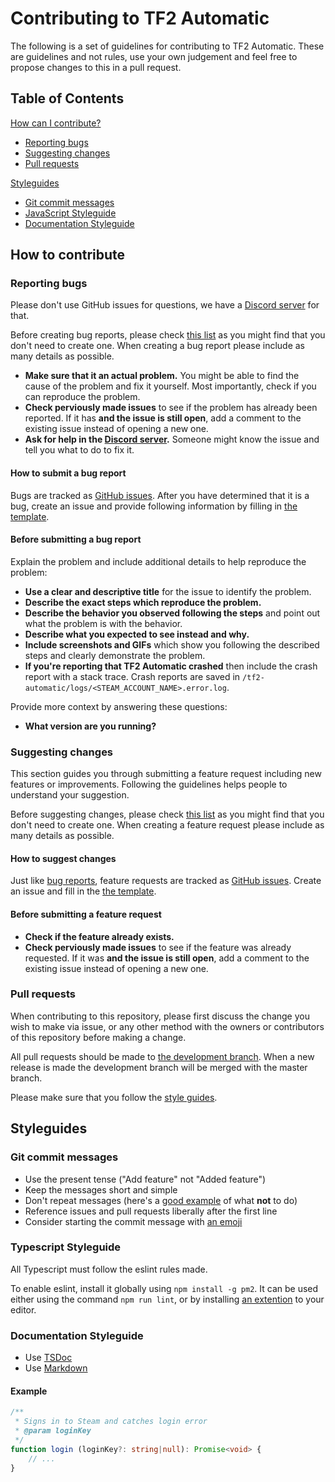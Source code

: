 <!--
Inspiration from https://github.com/atom/atom/blob/master/CONTRIBUTING.md
-->

# Contributing to TF2 Automatic

The following is a set of guidelines for contributing to TF2 Automatic. These are guidelines and not rules, use your own judgement and feel free to propose changes to this in a pull request.

## Table of Contents

[How can I contribute?](#how-to-contribute)

* [Reporting bugs](#reporting-bugs)
* [Suggesting changes](#suggesting-changes)
* [Pull requests](#pull-requests)

[Styleguides](#styleguides)

* [Git commit messages](#git-commit-messages)
* [JavaScript Styleguide](#javascript-styleguide)
* [Documentation Styleguide](#documentation-styleguide)

## How to contribute

### Reporting bugs

Please don't use GitHub issues for questions, we have a [Discord server](https://discord.tf2automatic.com) for that.

Before creating bug reports, please check [this list](#before-submitting-a-bug-report) as you might find that you don't need to create one. When creating a bug report please include as many details as possible.

* **Make sure that it an actual problem.** You might be able to find the cause of the problem and fix it yourself. Most importantly, check if you can reproduce the problem.
* **Check perviously made issues** to see if the problem has already been reported. If it has **and the issue is still open**, add a comment to the existing issue instead of opening a new one.
* **Ask for help in the [Discord server](https://discord.tf2automatic.com).** Someone might know the issue and tell you what to do to fix it.

#### How to submit a bug report

Bugs are tracked as [GitHub issues](https://guides.github.com/features/issues/). After you have determined that it is a bug, create an issue and provide following information by filling in [the template](https://github.com/Nicklason/tf2-automatic/blob/master/.github/ISSUE_TEMPLATE/bug_report.md).

#### Before submitting a bug report

Explain the problem and include additional details to help reproduce the problem:

* **Use a clear and descriptive title** for the issue to identify the problem.
* **Describe the exact steps which reproduce the problem.**
* **Describe the behavior you observed following the steps** and point out what the problem is with the behavior.
* **Describe what you expected to see instead and why.**
* **Include screenshots and GIFs** which show you following the described steps and clearly demonstrate the problem.
* **If you're reporting that TF2 Automatic crashed** then include the crash report with a stack trace. Crash reports are saved in `/tf2-automatic/logs/<STEAM_ACCOUNT_NAME>.error.log`.

Provide more context by answering these questions:

* **What version are you running?**

### Suggesting changes

This section guides you through submitting a feature request including new features or improvements. Following the guidelines helps people to understand your suggestion.

Before suggesting changes, please check [this list](#before-submitting-a-feature-request) as you might find that you don't need to create one. When creating a feature request please include as many details as possible.

#### How to suggest changes

Just like [bug reports](#reporting-bugs), feature requests are tracked as [GitHub issues](https://guides.github.com/features/issues/). Create an issue and fill in the [the template](https://github.com/Nicklason/tf2-automatic/blob/master/.github/ISSUE_TEMPLATE/feature_request.md).

#### Before submitting a feature request

* **Check if the feature already exists.**
* **Check perviously made issues** to see if the feature was already requested. If it was **and the issue is still open**, add a comment to the existing issue instead of opening a new one.

### Pull requests

When contributing to this repository, please first discuss the change you wish to make via issue, or any other method with the owners or contributors of this repository before making a change.

All pull requests should be made to [the development branch](https://github.com/Nicklason/tf2-automatic/tree/development). When a new release is made the development branch will be merged with the master branch.

Please make sure that you follow the [style guides](#styleguides).

## Styleguides

### Git commit messages

* Use the present tense ("Add feature" not "Added feature")
* Keep the messages short and simple
* Don't repeat messages (here's a [good example](https://github.com/Nicklason/tf2-automatic/pull/276) of what **not** to do)
* Reference issues and pull requests liberally after the first line
* Consider starting the commit message with [an emoji](https://gist.github.com/parmentf/035de27d6ed1dce0b36a)

### Typescript Styleguide

All Typescript must follow the eslint rules made.

To enable eslint, install it globally using `npm install -g pm2`. It can be used either using the command `npm run lint`, or by installing [an extention](https://eslint.org/docs/6.0.0/user-guide/integrations) to your editor.

### Documentation Styleguide

* Use [TSDoc](https://github.com/microsoft/tsdoc)
* Use [Markdown](https://guides.github.com/features/mastering-markdown/)

#### Example

```ts
/**
 * Signs in to Steam and catches login error
 * @param loginKey
 */
function login (loginKey?: string|null): Promise<void> {
    // ...
}
```
